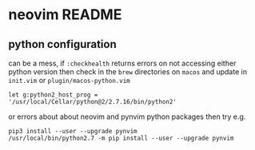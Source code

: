 # neovim README

## python configuration

can be a mess, if `:checkhealth` returns errors on not accessing either python version then check in the `brew` directories on `macos` and update in `init.vim` or `plugin/macos-python.vim`

```vimscript
let g:python2_host_prog = '/usr/local/Cellar/python@2/2.7.16/bin/python2'
```

or errors about about neovim and pynvim python packages then try e.g.

```
pip3 install --user --upgrade pynvim
/usr/local/bin/python2.7 -m pip install --user --upgrade pynvim
```
